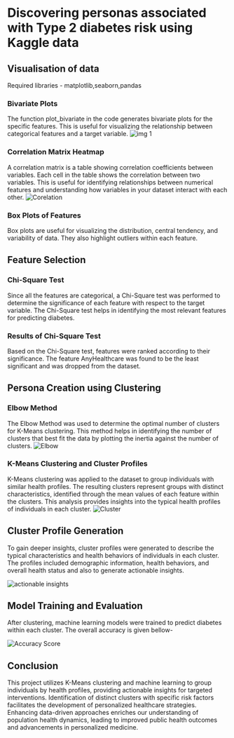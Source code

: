 # Discovering personas associated with Type 2 diabetes risk using Kaggle data
## Visualisation of data
Required libraries - matplotlib,seaborn,pandas
### Bivariate Plots
The function plot_bivariate in the code generates bivariate plots for the specific features. This is useful for visualizing the relationship between categorical features and a target variable.
![img 1](https://github.com/swati323ch/Microsoft-CWB-T2DM-analysis/assets/133630051/b9e6e6ef-e9b5-4cea-afd7-45037869a9c9)
###  Correlation Matrix Heatmap
A correlation matrix is a table showing correlation coefficients between variables. Each cell in the table shows the correlation between two variables. This is useful for identifying relationships between numerical features and understanding how variables in your dataset interact with each other.
![Corelation](https://github.com/swati323ch/Microsoft-CWB-T2DM-analysis/assets/133630051/1fb018d0-f04f-4e00-9601-28e919390672)
###  Box Plots of Features
 Box plots are useful for visualizing the distribution, central tendency, and variability of data. They also highlight outliers within each feature.

## Feature Selection 
### Chi-Square Test
Since all the features are categorical, a Chi-Square test was performed to determine the significance of each feature with respect to the target variable. The Chi-Square test helps in identifying the most relevant features for predicting diabetes.

### Results of Chi-Square Test
Based on the Chi-Square test, features were ranked according to their significance. The feature AnyHealthcare was found to be the least significant and was dropped from the dataset.

## Persona Creation using Clustering
### Elbow Method
The Elbow Method was used to determine the optimal number of clusters for K-Means clustering. This method helps in identifying the number of clusters that best fit the data by plotting the inertia against the number of clusters.
![Elbow](https://github.com/swati323ch/Microsoft-CWB-T2DM-analysis/assets/133630051/8c04d69c-be3d-4766-876b-c70d5f99a98d)

### K-Means Clustering and Cluster Profiles
K-Means clustering was applied to the dataset to group individuals with similar health profiles. The resulting clusters represent groups with distinct characteristics, identified through the mean values of each feature within the clusters. This analysis provides insights into the typical health profiles of individuals in each cluster.
![Cluster](https://github.com/swati323ch/Microsoft-CWB-T2DM-analysis/assets/133630051/b8d390a8-f32d-4b1d-9078-c4d0a81f4f91)
## Cluster Profile Generation
To gain deeper insights, cluster profiles were generated to describe the typical characteristics and health behaviors of individuals in each cluster. The profiles included demographic information, health behaviors, and overall health status and also to generate actionable insights.


![actionable insights](https://github.com/swati323ch/Microsoft-CWB-T2DM-analysis/assets/133630051/c8852787-9569-4a04-a9cd-71f78c9f67e2)


## Model Training and Evaluation
After clustering, machine learning models were trained to predict diabetes within each cluster.
The overall accuracy is given bellow-


![Accuracy Score](https://github.com/swati323ch/Microsoft-CWB-T2DM-analysis/assets/133630051/63b48db3-cf76-4189-a156-978053ff42b0)

## Conclusion
This project utilizes K-Means clustering and machine learning to group individuals by health profiles, providing actionable insights for targeted interventions. Identification of distinct clusters with specific risk factors facilitates the development of personalized healthcare strategies. Enhancing data-driven approaches enriches our understanding of population health dynamics, leading to improved public health outcomes and advancements in personalized medicine.



